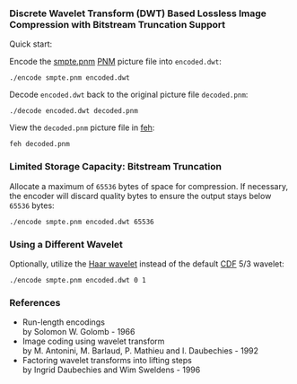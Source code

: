 ### Discrete Wavelet Transform (DWT) Based Lossless Image Compression with Bitstream Truncation Support

Quick start:

Encode the [smpte.pnm](smpte.pnm) [PNM](https://en.wikipedia.org/wiki/Netpbm) picture file into ```encoded.dwt```:

```
./encode smpte.pnm encoded.dwt
```

Decode ```encoded.dwt``` back to the original picture file ```decoded.pnm```:

```
./decode encoded.dwt decoded.pnm
```

View the ```decoded.pnm``` picture file in [feh](https://feh.finalrewind.org/):

```
feh decoded.pnm
```

### Limited Storage Capacity: Bitstream Truncation

Allocate a maximum of ```65536``` bytes of space for compression. If necessary, the encoder will discard quality bytes to ensure the output stays below ```65536``` bytes:

```
./encode smpte.pnm encoded.dwt 65536
```

### Using a Different Wavelet

Optionally, utilize the [Haar wavelet](https://en.wikipedia.org/wiki/Haar_wavelet) instead of the default [CDF](https://en.wikipedia.org/wiki/Cohen%E2%80%93Daubechies%E2%80%93Feauveau_wavelet) 5/3 wavelet:

```
./encode smpte.pnm encoded.dwt 0 1
```

### References

* Run-length encodings  
by Solomon W. Golomb - 1966
* Image coding using wavelet transform  
by M. Antonini, M. Barlaud, P. Mathieu and I. Daubechies - 1992
* Factoring wavelet transforms into lifting steps  
by Ingrid Daubechies and Wim Sweldens - 1996

